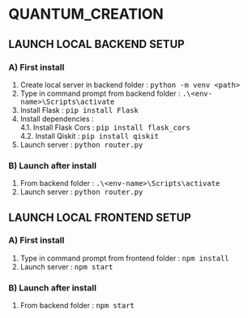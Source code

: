 # QUANTUM_CREATION

## LAUNCH LOCAL BACKEND SETUP
### A) First install
1. Create local server in backend folder : <kbd>python -m  venv \<path></kbd>
2. Type in command prompt from backend folder : <kbd>.\\\<env-name>\Scripts\activate</kbd>
3. Install Flask : <kbd>pip install Flask</kbd>
4. Install dependencies :  
    4.1. Install Flask Cors : <kbd>pip install flask_cors</kbd>  
    4.2. Install Qiskit : <kbd>pip install qiskit</kbd>  
5. Launch server : <kbd>python router.py</kbd>


### B) Launch after install
1. From backend folder : <kbd>.\\\<env-name>\Scripts\activate</kbd>
2. Launch server : <kbd>python router.py</kbd>

## LAUNCH LOCAL FRONTEND SETUP
### A) First install
1. Type in command prompt from frontend folder : <kbd>npm install</kbd>
2. Launch server : <kbd>npm start</kbd>

### B) Launch after install
1. From backend folder : <kbd>npm start</kbd>